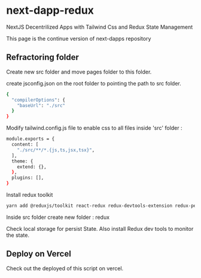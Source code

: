 # next-dapp-redux
NextJS Decentrilized Apps with Tailwind Css and Redux State Management

This page is the continue version of next-dapps repository

## Refractoring folder

Create new src folder and move pages folder to this folder.

create jsconfig.json on the root folder to pointing the path to src folder.

```bash
{
  "compilerOptions": {
    "baseUrl": "./src"
  }
}
```

Modify tailwind.config.js file to enable css to all files inside 'src' folder :

```bash
module.exports = {
  content: [
    "./src/**/*.{js,ts,jsx,tsx}",
  ],
  theme: {
    extend: {},
  },
  plugins: [],
}
```

Install redux toolkit

```bash
yarn add @reduxjs/toolkit react-redux redux-devtools-extension redux-persist redux-thunk

```

Inside src folder create new folder : redux

Check local storage for persist State.
Also install Redux dev tools to monitor the state.

## Deploy on Vercel

Check out the deployed of this script on vercel.

